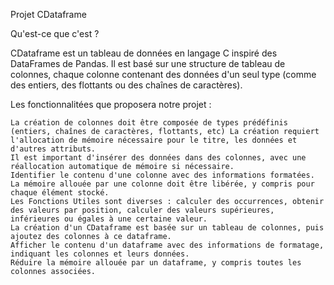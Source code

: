 Projet CDataframe

Qu'est-ce que c'est ?

CDataframe est un tableau de données en langage C inspiré des DataFrames de Pandas. Il est basé sur une structure de tableau de colonnes, chaque colonne contenant des données d'un seul type (comme des entiers, des flottants ou des chaînes de caractères).

Les fonctionnalitées que proposera notre projet :

    La création de colonnes doit être composée de types prédéfinis (entiers, chaînes de caractères, flottants, etc) La création requiert l'allocation de mémoire nécessaire pour le titre, les données et d'autres attributs.
    Il est important d'insérer des données dans des colonnes, avec une réallocation automatique de mémoire si nécessaire.
    Identifier le contenu d'une colonne avec des informations formatées.
    La mémoire allouée par une colonne doit être libérée, y compris pour chaque élément stocké.
    Les Fonctions Utiles sont diverses : calculer des occurrences, obtenir des valeurs par position, calculer des valeurs supérieures, inférieures ou égales à une certaine valeur.
    La création d'un CDataframe est basée sur un tableau de colonnes, puis ajoutez des colonnes à ce dataframe.
    Afficher le contenu d'un dataframe avec des informations de formatage, indiquant les colonnes et leurs données.
    Réduire la mémoire allouée par un dataframe, y compris toutes les colonnes associées.

